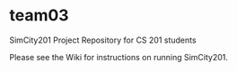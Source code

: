 team03
======

SimCity201 Project Repository for CS 201 students

Please see the Wiki for instructions on running SimCity201.
